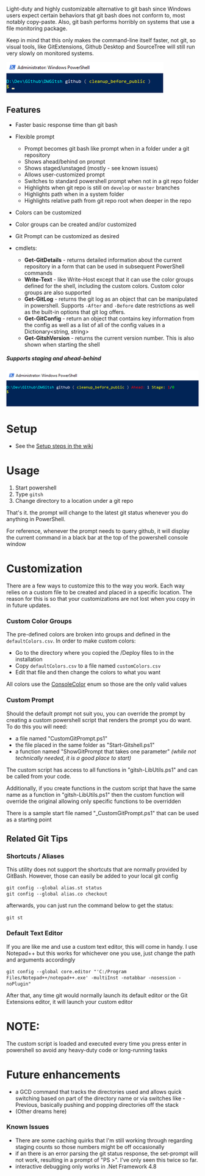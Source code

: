 ﻿
Light-duty and highly customizable alternative to git bash since Windows users expect certain behaviors that git bash does not conform to, most notably copy-paste. 
Also, git bash performs horribly on systems that use a file monitoring package. 

Keep in mind that this only makes the command-line itself faster, not git, so visual tools, like GitExtensions, Github Desktop and SourceTree will still run very slowly on monitored systems.

![Default prompt][defaultPrompt]


## Features
- Faster basic response time than git bash
- Flexible prompt
  - Prompt becomes git bash like prompt when in a folder under a git repository
  - Shows ahead/behind on prompt
  - Shows staged/unstaged (mostly - see known issues)
  - Allows user-customized prompt
  - Switches to standard powershell prompt when not in a git repo folder
  - Highlights when git repo is still on `develop` or `master` branches
  - Highlights path when in a system folder
  - Highlights relative path from git repo root when deeper in the repo
  
- Colors can be customized 
- Color groups can be created and/or customized
- Git Prompt can be customized as desired
- cmdlets:
  - **Get-GitDetails** - returns detailed information about the current repository in a form that can be used in subsequent PowerShell commands
  - **Write-Text** - like Write-Host except that it can use the color groups defined for the shell, including the custom colors.  Custom color groups are also supported
  - **Get-GitLog** - returns the git log as an object that can be manipulated in powershell.  Supports `-After` and `-Before` date restrictions as well as the built-in options that git log offers.
  - **Get-GitConfig** - return an object that contains key information from the config as well as a list of all of the config values in a Dictionary<string, string>
  - **Get-GitshVersion** - returns the current version number.  This is also shown when starting the shell

##### Supports staging and ahead-behind
![sample with staging and ahead-behind][defaultPromptWithStaging]

# Setup

- See the [Setup steps in the wiki](https://github.com/DavidWise/DWGitSH/wiki/Installation-and-Setup)

# Usage
1. Start powershell
2. Type `gitsh` 
3. Change directory to a location under a git repo

That's it.  the prompt will change to the latest git status whenever you do anything in PowerShell.  

For reference, whenever the prompt needs to query github, it will display the current command in a black bar at the top of the powershell console window

# Customization
There are a few ways to customize this to the way you work.  Each way relies on a custom file to be created and placed in a specific location.  The reason for this is so that your customizations are not lost when you copy in in future updates.

### Custom Color Groups
The pre-defined colors are broken into groups and defined in the `defaultColors.csv`.  In order to make custom colors:

- Go to the directory where you copied the /Deploy files to in the installation
- Copy `defaultColors.csv` to a file named `customColors.csv`
- Edit that file and then change the colors to what you want

All colors use the [ConsoleColor](https://docs.microsoft.com/en-us/dotnet/api/system.consolecolor?view=netframework-4.7.2) enum so those are the only valid values

### Custom Prompt
Should the default prompt not suit you, you can override the prompt by creating a custom powershell script that renders the prompt you do want.  To do this you will need: 

 - a file named "CustomGitPrompt.ps1"
 - the file placed in the same folder as "Start-Gitshell.ps1"
 - a function named "ShowGitPrompt that takes one parameter" _(while not technically needed, it is a good place to start)_

The custom script has access to all functions in "gitsh-LibUtils.ps1" and can be called from your code.

Additionally, if you create functions in the custom script that have the same name as a function in "gitsh-LibUtils.ps1" then the custom function will override the original allowing only specific functions to be overridden

There is a sample start file named "_CustomGitPrompt.ps1" that can be used as a starting point

## Related Git Tips
### Shortcuts / Aliases
This utility does not support the shortcuts that are normally provided by GitBash.  However, those can easily be added to your local git config 

```
git config --global alias.st status
git config --global alias.co checkout
```

afterwards, you can just run the command below to get the status:

``git st``

### Default Text Editor
If you are like me and use a custom text editor, this will come in handy. I use Notepad++ but this works for whichever one you use, just change the path and arguments accordingly
```
git config --global core.editor "'C:/Program Files/Notepad++/notepad++.exe' -multiInst -notabbar -nosession -noPlugin"
```
After that, any time git would normally launch its default editor or the Git Extensions editor, it will launch your custom editor

# NOTE:
The custom script is loaded and executed every time you press enter in powershell so avoid any heavy-duty code or long-running tasks


# Future enhancements
- a GCD command that tracks the directories used and allows quick switching based on part of the directory name or via switches like -Previous, basically pushing and popping directories off the stack
- (Other dreams here)


### Known Issues
- There are some caching quirks that I'm still working through regarding staging counts so those numbers might be off occasionally
- if an there is an error parsing the git status response, the set-prompt will not work, resulting in a prompt of "PS >".  I've only seen this twice so far.
- interactive debugging only works in .Net Framework 4.8


[defaultPrompt]: images/default_command_line.png
[defaultPromptWithStaging]: images/default_ahead_staging.png
